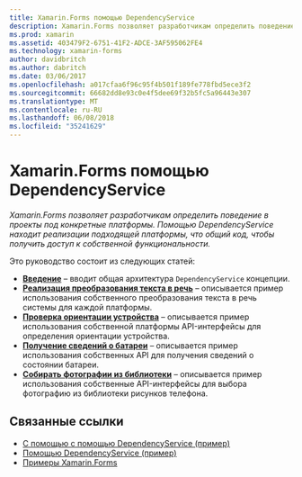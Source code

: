 ```yaml
---
title: Xamarin.Forms помощью DependencyService
description: Xamarin.Forms позволяет разработчикам определить поведение в проекты под конкретные платформы. Помощью DependencyService находит реализации подходящей платформы, что общий код, чтобы получить доступ к собственной функциональности.
ms.prod: xamarin
ms.assetid: 403479F2-6751-41F2-ADCE-3AF595062FE4
ms.technology: xamarin-forms
author: davidbritch
ms.author: dabritch
ms.date: 03/06/2017
ms.openlocfilehash: a017cfaa6f96c95f4b501f189fe778fbd5ece3f2
ms.sourcegitcommit: 66682dd8e93c0e4f5dee69f32b5fc5a96443e307
ms.translationtype: MT
ms.contentlocale: ru-RU
ms.lasthandoff: 06/08/2018
ms.locfileid: "35241629"
---
```

# <a name="xamarinforms-dependencyservice"></a>Xamarin.Forms помощью DependencyService

_Xamarin.Forms позволяет разработчикам определить поведение в проекты под конкретные платформы. Помощью DependencyService находит реализации подходящей платформы, что общий код, чтобы получить доступ к собственной функциональности._

Это руководство состоит из следующих статей:

- **[Введение](introduction.md)**  &ndash; вводит общая архитектура `DependencyService` концепции.
- **[Реализация преобразования текста в речь](text-to-speech.md)**  &ndash; описывается пример использования собственного преобразования текста в речь системы для каждой платформы.
- **[Проверка ориентации устройства](device-orientation.md)**  &ndash; описывается пример использования собственной платформы API-интерфейсы для определения ориентации устройства.
- **[Получение сведений о батареи](battery-info.md)**  &ndash; описывается пример использования собственных API для получения сведений о состоянии батареи.
- **[Собирать фотографии из библиотеки](photo-picker.md)**  &ndash; описывается пример использования собственные API-интерфейсы для выбора фотографию из библиотеки рисунков телефона.


## <a name="related-links"></a>Связанные ссылки

- [С помощью с помощью DependencyService (пример)](https://developer.xamarin.com/samples/UsingDependencyService)
- [Помощью DependencyService (пример)](https://developer.xamarin.com/samples/xamarin-forms/DependencyService/DependencyServiceSample)
- [Примеры Xamarin.Forms](https://github.com/xamarin/xamarin-forms-samples)
